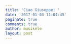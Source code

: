 ```yaml
---
title: 'Ciao Giuseppe! '
date: '2017-01-03 11:04:45'
paginate: true
comments: true
author: musikele
layout: post
---
```

